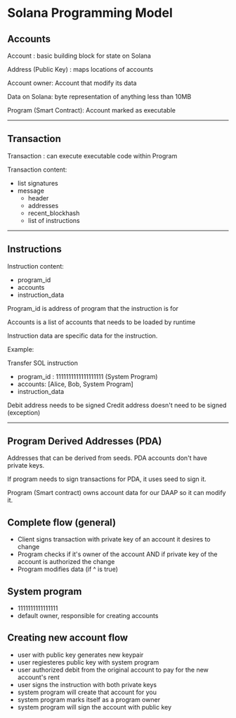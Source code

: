 # Solana Programming Model


## Accounts
Account : basic building block for state on Solana

Address (Public Key) : maps locations of accounts

Account owner: Account that modify its data

Data on Solana: byte representation of anything less than 10MB

Program (Smart Contract): Account marked as executable 

---
## Transaction
Transaction : can execute executable code within Program 

Transaction content: 
* list signatures
* message
    * header
    * addresses
    * recent_blockhash
    * list of instructions


---
## Instructions
Instruction content:
* program_id
* accounts
* instruction_data

Program_id is address of program that the instruction is for

Accounts is a list of accounts that needs to be loaded by runtime

Instruction data are specific data for the instruction. 

Example: 

Transfer SOL instruction
* program_id : 1111111111111111111 (System Program)
* accounts: [Alice, Bob, System Program]
* instruction_data

Debit address needs to be signed
Credit address doesn't need to be signed (exception)

---

## Program Derived Addresses (PDA)
Addresses that can be derived from seeds. PDA accounts don't have private keys. 

If program needs to sign transactions for PDA, it uses seed to sign it. 

Program (Smart contract) owns account data for our DAAP so it can modify it. 


## Complete flow (general)
* Client signs transaction with private key of an account it desires to change
* Program checks if it's owner of the account AND if private key of the account is authorized the change 
* Program modifies data (if ^ is true)

## System program
* 1111111111111111
* default owner, responsible for creating accounts

## Creating new account flow 
* user with public key generates new keypair
* user regiesteres public key with system program
* user authorized debit from the original account to pay for the new account's rent
* user signs the instruction with both private keys
* system program will create that account for you
* system program marks itself as a program owner
* system program will sign the account with public key 